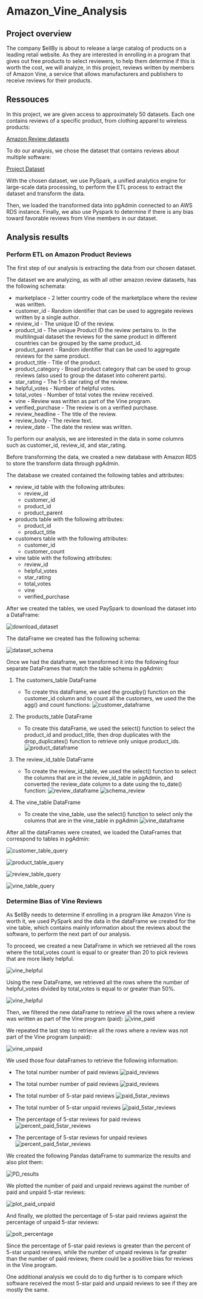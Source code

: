 # Amazon_Vine_Analysis

## Project overview

The company $ellBy is about to release a large catalog of products on a leading retail website. 
As they are interested in enrolling in a program that gives out free products to select reviewers, 
to help them determine if this is worth the cost, we will analyze, in this project, reviews written by 
members of Amazon Vine, a service that allows manufacturers and publishers to receive reviews for 
their products.


## Ressouces 

In this project, we are given access to approximately 50 datasets. Each one contains reviews of a specific product, 
from clothing apparel to wireless products:

[Amazon Review datasets](https://s3.amazonaws.com/amazon-reviews-pds/tsv/index.txt)

To do our analysis, we chose the dataset that contains reviews about multiple software:

[Project Dataset](https://s3.amazonaws.com/amazon-reviews-pds/tsv/amazon_reviews_us_Software_v1_00.tsv.gz)

With the chosen dataset, we use PySpark, a unified analytics engine for large-scale data processing, to 
perform the ETL process to extract the dataset and transform the data.

Then, we loaded the transformed data into pgAdmin connected to an AWS RDS instance. Finally, we also use Pyspark to determine
if there is any bias toward favorable reviews from Vine members in our dataset.


## Analysis results

### Perform ETL on Amazon Product Reviews

The first step of our analysis is extracting the data from our chosen dataset.

The dataset we are analyzing, as with all other amazon review datasets, has the following schemata:

*	marketplace       - 2 letter country code of the marketplace where the review was written.
*	customer_id       - Random identifier that can be used to aggregate reviews written by a single author.
*	review_id         - The unique ID of the review.
*	product_id        - The unique Product ID the review pertains to. In the multilingual dataset the reviews
                    	for the same product in different countries can be grouped by the same product_id.
*	product_parent    - Random identifier that can be used to aggregate reviews for the same product.
*	product_title     - Title of the product.
*	product_category  - Broad product category that can be used to group reviews 
                    (also used to group the dataset into coherent parts).
*	star_rating       - The 1-5 star rating of the review.
*	helpful_votes     - Number of helpful votes.
*	total_votes       - Number of total votes the review received.
*	vine              - Review was written as part of the Vine program.
*	verified_purchase - The review is on a verified purchase.
*	review_headline   - The title of the review.
*	review_body       - The review text.
*	review_date       - The date the review was written.

To perform our analysis, we are interested in the data in some columns such as customer_id, review_id, and star_rating.

Before transforming the data, we created a new database with Amazon RDS to store the transform data through pgAdmin.

The database we created contained the following tables and attributes:

* review_id table with the following attributes: 
	* review_id
	* customer_id
	* product_id
	* product_parent
* products table with the following attributes: 
	* product_id
	* product_title
* customers table with the following attributes: 
	* customer_id
	* customer_count
* vine table with the following attributes: 
	* review_id
	* helpful_votes
	* star_rating
	* total_votes
	* vine
	* verified_purchase

After we created the tables, we used PaySpark to download the dataset into a DataFrame:

![download_dataset](https://github.com/valerielnd/Amazon_Vine_Analysis/blob/main/dowload_dataset.png)

The dataFrame we created has the following schema:

![dataset_schema](https://github.com/valerielnd/Amazon_Vine_Analysis/blob/main/data_set_schema.png)

Once we had the dataframe, we transformed it into the following four separate DataFrames that match the table schema in pgAdmin:

1.	The customers_table DataFrame
	*	To create this dataFrame, we used the groupby() function on the customer_id column and to count all the customers, we used the 
		the agg() and count functions:
		![customer_dataframe](https://github.com/valerielnd/Amazon_Vine_Analysis/blob/main/customer_table.png)
		
2.	The products_table DataFrame
	*	To create this dataFrame, we used the select() function to select the product_id and product_title, then drop 
		duplicates with the drop_duplicates() function to retrieve only unique product_ids.
		![product_dataframe](https://github.com/valerielnd/Amazon_Vine_Analysis/blob/main/products_table.png)
	
3.	The review_id_table DataFrame
	*	To create the review_id_table, we used the select() function to select the columns that are in the review_id_table in pgAdmin,
		and converted the review_date column to a date using the to_date() function:
		![review_dataframe](https://github.com/valerielnd/Amazon_Vine_Analysis/blob/main/review_table.png)
		![schema_review](https://github.com/valerielnd/Amazon_Vine_Analysis/blob/main/to_date_result.png)
	
4.	The vine_table DataFrame	
	*	To create the vine_table, use the select() function to select only the columns that are in the vine_table in pgAdmin
		![vine_dataframe](https://github.com/valerielnd/Amazon_Vine_Analysis/blob/main/vine_table.png)


After all the dataFrames were created, we loaded the DataFrames that correspond to tables in pgAdmin:

![customer_table_query](https://github.com/valerielnd/Amazon_Vine_Analysis/blob/main/customer_table_query.png)

![product_table_query](https://github.com/valerielnd/Amazon_Vine_Analysis/blob/main/product_table_query.png)

![review_table_query](https://github.com/valerielnd/Amazon_Vine_Analysis/blob/main/review_table_query.png)

![vine_table_query](https://github.com/valerielnd/Amazon_Vine_Analysis/blob/main/vine_table_query.png)


### Determine Bias of Vine Reviews

As $ellBy needs to determine if enrolling in a program like Amazon Vine is worth it, we
used PySpark and the data in the dataFrame we created for the vine table, which contains mainly
information about the reviews about the software, to perform the next part of our analysis.

To proceed, we created a new DataFrame in which we retrieved all the rows where the total_votes count 
is equal to or greater than 20 to pick reviews that are more likely helpful.

![vine_helpful]()

Using the new DataFrame, we retrieved all the rows where the number of helpful_votes divided by total_votes is equal 
to or greater than 50%.

![vine_helpful]()

Then, we filtered the new dataFrame to retrieve all the rows where a review was written as part of the Vine program (paid):
![vine_paid]()

We repeated the last step to retrieve all the rows where a review was not part of the Vine program (unpaid):

![vine_unpaid]()

We used those four dataFrames to retrieve the following information:

* 	The total number number of paid reviews
	![paid_reviews]()
	
*	The total number number of paid reviews
	![paid_reviews]()
	
*	The total number of 5-star paid reviews
	![paid_5star_reviews]()
	
*	The total number of 5-star unpaid reviews
	![paid_5star_reviews]()
	
*	The percentage of 5-star reviews for paid reviews
	![percent_paid_5star_reviews]()
	
*	The percentage of 5-star reviews for unpaid reviews
	![percent_paid_5star_reviews]()
	
We created the following Pandas dataFrame to summarize the results and also plot them:

![PD_results]()

We plotted the number of paid and unpaid reviews against the number of paid and unpaid 5-star reviews:

![plot_paid_unpaid]()

And finally, we plotted the percentage of 5-star paid reviews against the percentage of unpaid 5-star reviews:

![polt_percentage]()

Since the percentage of 5-star paid reviews is greater than the percent of 5-star unpaid reviews, while the number
of unpaid reviews is far greater than the number of paid reviews; there could be a positive bias for reviews in the Vine program.

One additional analysis we could do to dig further is to compare which software received the most 5-star
paid and unpaid reviews to see if they are mostly the same.




